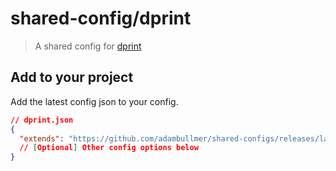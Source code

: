# shared-config/dprint

> A shared config for [dprint](https://dprint.dev/)

## Add to your project

Add the latest config json to your config.

```json
// dprint.json
{
  "extends": "https://github.com/adambullmer/shared-configs/releases/latest/dprint.json"
  // [Optional] Other config options below
}
```
